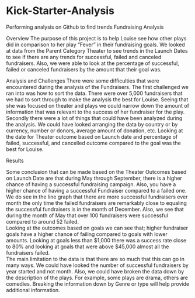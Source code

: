 # Kick-Starter-Analysis
Performing analysis on Github to find trends 
Fundraising Analysis

Overview
	The purpose of this project is to help Louise see how other plays did in comparison to her play “Fever” in their fundraising goals.  We looked at data from the Parent Category Theater to see trends in the Launch Dates to see if there are any trends for successful, failed and canceled fundraisers.  Also, we were able to look at the percentage of successful, failed or canceled fundraisers by the amount that their goal was.  

Analysis and Challenges
	There were some difficulties that were encountered during the analysis of the Fundraisers.  The first challenged we ran into was how to sort the data.   There were over 5,000 fundraisers that we had to sort through to make the analysis the best for Louise.  Seeing that she was focused on theater and plays we could narrow down the amount of information that was relevant to the success of her fundraiser for the play.  Secondly there were a lot of things that could have been analyzed during the analysis.  We could have looked arranging the data by country or by currency, number or donors, average amount of donation, etc.  Looking at the date for Theater outcome based on Launch date and percentage of failed, successful, and cancelled outcome compared to the goal was the best for Louise.   

Results

Some conclusion that can be made based on the Theater Outcomes based on Launch Date are that during May through September, there is a higher chance of having a successful fundraising campaign.  Also, you have a higher chance of having a successful Fundraiser compared to a failed one.  We do see in the line graph that there are more successful fundraisers ever month the only time the failed fundraisers are remarkably close to equaling the successful fundraisers is in the month of December.  Also, we see that during the month of May that over 100 fundraisers were successful compared to around 52 failed.  
Looking at the outcomes based on goals we can see that; higher fundraiser goals have a higher chance of failing compared to goals with lower amounts.  Looking at goals less than $1,000 there was a success rate close to 80% and looking at goals that were above $45,000 almost all the fundraisers failed.  
The main limitation to the data is that there are so much that this can go in many ways.  We could have looked the number of successful fundraisers by year started and not month.  Also, we could have broken the data down by the description of the plays.  For example, some plays are drama, others are comedies.  Breaking the information down by Genre or type will help provide additional information.  
                                                    
